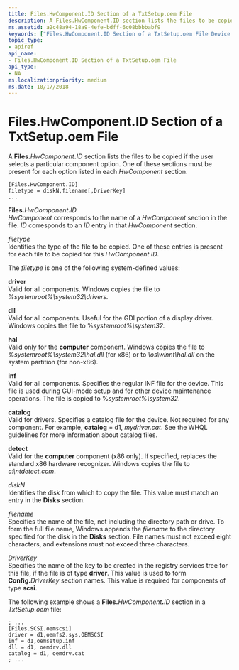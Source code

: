 ```yaml
---
title: Files.HwComponent.ID Section of a TxtSetup.oem File
description: A Files.HwComponent.ID section lists the files to be copied if the user selects a particular component option. One of these sections must be present for each option listed in each HwComponent section.
ms.assetid: a2c48a94-18a9-4efe-bdff-6c08bbbbabf9
keywords: ["Files.HwComponent.ID Section of a TxtSetup.oem File Device and Driver Installation"]
topic_type:
- apiref
api_name:
- Files.HwComponent.ID Section of a TxtSetup.oem File
api_type:
- NA
ms.localizationpriority: medium
ms.date: 10/17/2018
---
```


# Files.HwComponent.ID Section of a TxtSetup.oem File


A **Files.**<em>HwComponent</em>**.**<em>ID</em> section lists the files to be copied if the user selects a particular component option. One of these sections must be present for each option listed in each *HwComponent* section.

``` syntax
[Files.HwComponent.ID]
filetype = diskN,filename[,DriverKey]
...
```

<a href="" id="files-hwcomponent-id"></a>**Files.**<em>HwComponent</em>**.**<em>ID</em>  
*HwComponent* corresponds to the name of a *HwComponent* section in the file. *ID* corresponds to an *ID* entry in that *HwComponent* section.

<a href="" id="filetype"></a>*filetype*  
Identifies the type of the file to be copied. One of these entries is present for each file to be copied for this *HwComponent*.*ID*.

The *filetype* is one of the following system-defined values:

<a href="" id="driver"></a>**driver**  
Valid for all components. Windows copies the file to %*systemroot%\\system32\\drivers.*

<a href="" id="dll"></a>**dll**  
Valid for all components. Useful for the GDI portion of a display driver. Windows copies the file to %*systemroot%\\system32.*

<a href="" id="hal"></a>**hal**  
Valid only for the **computer** component. Windows copies the file to %*systemroot%\\system32\\hal.dll* (for x86) or to *\\os\\winnt\\hal.dll* on the system partition (for non-x86).

<a href="" id="inf"></a>**inf**  
Valid for all components. Specifies the regular INF file for the device. This file is used during GUI-mode setup and for other device maintenance operations. The file is copied to %*systemroot%\\system32*.

<a href="" id="catalog"></a>**catalog**  
Valid for drivers. Specifies a catalog file for the device. Not required for any component. For example, **catalog** = d1, *mydriver.cat*. See the WHQL guidelines for more information about catalog files.

<a href="" id="detect"></a>**detect**  
Valid for the **computer** component (x86 only). If specified, replaces the standard x86 hardware recognizer. Windows copies the file to *c:\\ntdetect.com*.

<a href="" id="diskn"></a>*diskN*  
Identifies the disk from which to copy the file. This value must match an entry in the **Disks** section.

<a href="" id="filename"></a>*filename*  
Specifies the name of the file, not including the directory path or drive. To form the full file name, Windows appends the *filename* to the directory specified for the disk in the **Disks** section. File names must not exceed eight characters, and extensions must not exceed three characters.

<a href="" id="driverkey"></a>*DriverKey*  
Specifies the name of the key to be created in the registry services tree for this file, if the file is of type **driver**. This value is used to form **Config.**<em>DriverKey</em> section names. This value is required for components of type **scsi**.

The following example shows a **Files.**<em>HwComponent</em>**.**<em>ID</em> section in a *TxtSetup.oem* file:

``` syntax
; ...
[Files.SCSI.oemscsi]
driver = d1,oemfs2.sys,OEMSCSI
inf = d1,oemsetup.inf
dll = d1, oemdrv.dll
catalog = d1, oemdrv.cat
; ...
```

 

 





